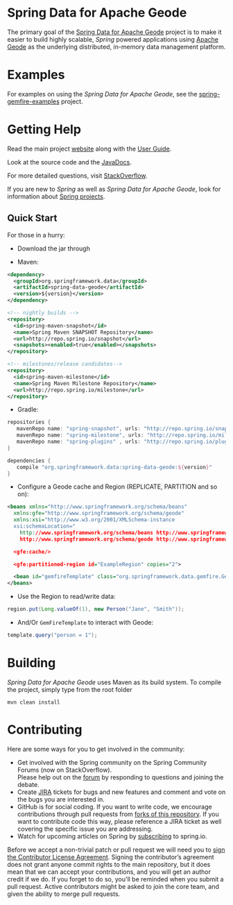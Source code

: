 Spring Data for Apache Geode
============================

The primary goal of the [Spring Data for Apache Geode](http://projects.spring.io/spring-data-gemfire) project is to 
make it easier to build highly scalable, _Spring_ powered applications using [Apache Geode](http://geode.apache.org/) 
as the underlying distributed, in-memory data management platform.

# Examples

For examples on using the _Spring Data for Apache Geode_, see the 
[spring-gemfire-examples](https://github.com/SpringSource/spring-gemfire-examples) project.

# Getting Help

Read the main project [website](http://projects.spring.io/spring-data-gemfire/) along with the [User Guide](http://docs.spring.io/spring-data-gemfire/docs/current/reference/html/).

Look at the source code and the [JavaDocs](http://docs.spring.io/spring-data-gemfire/docs/current/api/).

For more detailed questions, visit [StackOverflow](https://stackoverflow.com/questions/tagged/spring-data-gemfire).

If you are new to _Spring_ as well as _Spring Data for Apache Geode_, look for information about 
[Spring projects](http://spring.io/projects).

Quick Start
-----------

For those in a hurry:

* Download the jar through

* Maven:

~~~~~ xml
<dependency>
  <groupId>org.springframework.data</groupId>
  <artifactId>spring-data-geode</artifactId>
  <version>${version}</version>
</dependency>

<!-- nightly builds -->
<repository>
  <id>spring-maven-snapshot</id>
  <name>Spring Maven SNAPSHOT Repository</name>
  <url>http://repo.spring.io/snapshot</url>
  <snapshots><enabled>true</enabled></snapshots>
</repository>

<!-- milestones/release candidates-->
<repository>
  <id>spring-maven-milestone</id>
  <name>Spring Maven Milestone Repository</name>
  <url>http://repo.spring.io/milestone</url>
</repository>
~~~~~

* Gradle:

~~~~~ groovy
repositories {
   mavenRepo name: "spring-snapshot", urls: "http://repo.spring.io/snapshot"
   mavenRepo name: "spring-milestone", urls: "http://repo.spring.io/milestone"
   mavenRepo name: "spring-plugins" , urls: "http://repo.spring.io/plugins-release"
}

dependencies {
   compile "org.springframework.data:spring-data-geode:${version}"
}
~~~~~

* Configure a Geode cache and Region (REPLICATE, PARTITION and so on):

~~~~~ xml
<beans xmlns="http://www.springframework.org/schema/beans"
  xmlns:gfe="http://www.springframework.org/schema/geode"
  xmlns:xsi="http://www.w3.org/2001/XMLSchema-instance
  xsi:schemaLocation="
    http://www.springframework.org/schema/beans http://www.springframework.org/schema/beans/spring-beans.xsd
    http://www.springframework.org/schema/geode http://www.springframework.org/schema/geode/spring-geode.xsd">

  <gfe:cache/>

  <gfe:partitioned-region id="ExampleRegion" copies="2">

  <bean id="gemfireTemplate" class="org.springframework.data.gemfire.GemfireTemplate" p:region-ref="ExampleRegion"/>
</beans>
~~~~~

* Use the Region to read/write data:

~~~~~ java
region.put(Long.valueOf(1), new Person("Jane", "Smith"));
~~~~~

* And/Or `GemFireTemplate` to interact with Geode:

~~~~~ java
template.query("person = 1");
~~~~~

# Building

_Spring Data for Apache Geode_ uses Maven as its build system. To compile the project, simply type from the root folder

    mvn clean install

# Contributing


Here are some ways for you to get involved in the community:

* Get involved with the Spring community on the Spring Community Forums (now on StackOverflow).  
Please help out on the [forum](https://stackoverflow.com/questions/tagged/spring-data-gemfire) 
by responding to questions and joining the debate.
* Create [JIRA](https://jira.spring.io/browse/SGF) tickets for bugs and new features and comment and vote on the bugs 
you are interested in.
* GitHub is for social coding. If you want to write code, we encourage contributions through pull requests 
from [forks of this repository](http://help.github.com/forking/). If you want to contribute code this way, 
please reference a JIRA ticket as well covering the specific issue you are addressing.
* Watch for upcoming articles on Spring by [subscribing](http://spring.io/blog) to spring.io.

Before we accept a non-trivial patch or pull request we will need you to 
[sign the Contributor License Agreement](https://cla.pivotal.io/sign/spring). Signing the contributor’s agreement 
does not grant anyone commit rights to the main repository, but it does mean that we can accept your contributions, 
and you will get an author credit if we do. If you forget to do so, you'll be reminded when you submit a pull request. 
Active contributors might be asked to join the core team, and given the ability to merge pull requests.

